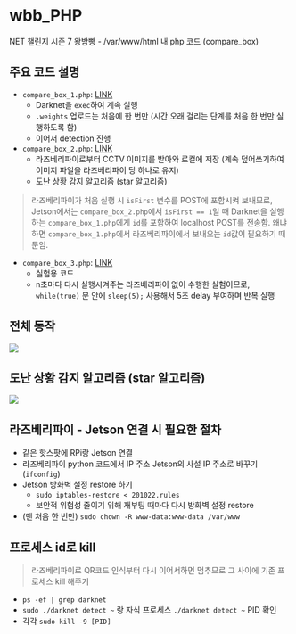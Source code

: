 # wbb_PHP
 NET 챌린지 시즌 7 왕밤빵 - /var/www/html 내 php 코드 (compare_box)

## 주요 코드 설명
- `compare_box_1.php`: [LINK](https://github.com/seungri0826/wbb_PHP/blob/master/www/html/compare_box_1.php)
  - Darknet을 `exec`하여 계속 실행
  - `.weights` 업로드는 처음에 한 번만 (시간 오래 걸리는 단계를 처음 한 번만 실행하도록 함)
  - 이어서 detection 진행
- `compare_box_2.php`: [LINK](https://github.com/seungri0826/wbb_PHP/blob/master/www/html/compare_box_2.php)
  - 라즈베리파이로부터 CCTV 이미지를 받아와 로컬에 저장 (계속 덮어쓰기하여 이미지 파일을 라즈베리파이 당 하나로 유지)
  - 도난 상황 감지 알고리즘 (star 알고리즘)
> 라즈베리파이가 처음 실행 시 `isFirst` 변수를 POST에 포함시켜 보내므로, Jetson에서는 `compare_box_2.php`에서 `isFirst == 1`일 때 Darknet을 실행하는 `compare_box_1.php`에게 `id`를 포함하여 localhost POST를 전송함. 왜냐하면 `compare_box_1.php`에서 라즈베리파이에서 보내오는 `id`값이 필요하기 때문임.
- `compare_box_3.php`: [LINK](https://github.com/seungri0826/wbb_PHP/blob/master/www/html/compare_box_3.php)
  - 실험용 코드
  - n초마다 다시 실행시켜주는 라즈베리파이 없이 수행한 실험이므로, `while(true)` 문 안에 `sleep(5);` 사용해서 5초 delay 부여하며 반복 실행

## 전체 동작
![](https://s3.us-west-2.amazonaws.com/secure.notion-static.com/1f28e5de-cdc0-4623-b18c-e2d83b296b98/Untitled.png?X-Amz-Algorithm=AWS4-HMAC-SHA256&X-Amz-Content-Sha256=UNSIGNED-PAYLOAD&X-Amz-Credential=AKIAT73L2G45EIPT3X45%2F20220317%2Fus-west-2%2Fs3%2Faws4_request&X-Amz-Date=20220317T054347Z&X-Amz-Expires=86400&X-Amz-Signature=8eb87a9e94e91b59c9c95b491572d949b8d718e144019e5c7f4641b5ba03e965&X-Amz-SignedHeaders=host&response-content-disposition=filename%20%3D%22Untitled.png%22&x-id=GetObject)

## 도난 상황 감지 알고리즘 (star 알고리즘)
![](https://s3.us-west-2.amazonaws.com/secure.notion-static.com/b999aaa6-3531-49b2-81e6-9da04e8944bf/Untitled.png?X-Amz-Algorithm=AWS4-HMAC-SHA256&X-Amz-Content-Sha256=UNSIGNED-PAYLOAD&X-Amz-Credential=AKIAT73L2G45EIPT3X45%2F20220317%2Fus-west-2%2Fs3%2Faws4_request&X-Amz-Date=20220317T054345Z&X-Amz-Expires=86400&X-Amz-Signature=b0feb7aa72e25761187f936cf5181c09cc9724808f419b8971cb87b8e5163a4f&X-Amz-SignedHeaders=host&response-content-disposition=filename%20%3D%22Untitled.png%22&x-id=GetObject)

## 라즈베리파이 - Jetson 연결 시 필요한 절차
- 같은 핫스팟에 RPi랑 Jetson 연결
- 라즈베리파이 python 코드에서 IP 주소 Jetson의 사설 IP 주소로 바꾸기 (`ifconfig`)
- Jetson 방화벽 설정 restore 하기
  - `sudo iptables-restore < 201022.rules` 
  - 보안적 위험성 줄이기 위해 재부팅 때마다 다시 방화벽 설정 restore
- (맨 처음 한 번만) `sudo chown -R www-data:www-data /var/www`

## 프로세스 id로 kill
> 라즈베리파이로 QR코드 인식부터 다시 이어서하면 멈추므로 그 사이에 기존 프로세스 kill 해주기
- `ps -ef | grep darknet` 
- `sudo ./darknet detect ~` 랑 자식 프로세스 `./darknet detect ~` PID 확인
- 각각 `sudo kill -9 [PID]` 
